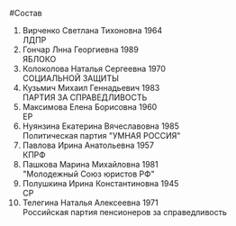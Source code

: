 #Состав
1. Вирченко Светлана Тихоновна 1964   
    ЛДПР
2. Гончар Лнна Георгиевна 1989   
    ЯБЛОКО
3. Колоколова Наталья Сергеевна 1970   
    СОЦИАЛЬНОЙ ЗАЩИТЫ
4. Кузьмич Михаил Геннадьевич 1983   
    ПАРТИЯ ЗА СПРАВЕДЛИВОСТЬ
5. Максимова Елена Борисовна 1960   
    ЕР
6. Нуянзина Екатерина Вячеславовна 1985   
    Политическая партия "УМНАЯ РОССИЯ"
7. Павлова Ирина Анатольевна 1957   
    КПРФ
8. Пашкова Марина Михайловна 1981   
    "Молодежный Союз юристов РФ"
9. Полушкина Ирина Константиновна 1945   
    СР
10. Телегина Наталья Алексеевна 1971   
    Российская партия пенсионеров за справедливость
